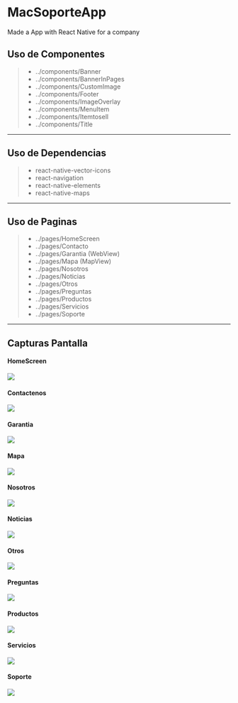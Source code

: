 # MacSoporteApp
Made a App with React Native for a company

## Uso de Componentes
> - ../components/Banner
> - ../components/BannerInPages
> - ../components/CustomImage
> - ../components/Footer
> - ../components/ImageOverlay
> - ../components/MenuItem
> - ../components/Itemtosell
> - ../components/Title
----------
## Uso de Dependencias
> - react-native-vector-icons
> - react-navigation
> - react-native-elements
> - react-native-maps
----------
## Uso de Paginas
> - ../pages/HomeScreen
> - ../pages/Contacto
> - ../pages/Garantia (WebView)
> - ../pages/Mapa (MapView)
> - ../pages/Nosotros
> - ../pages/Noticias
> - ../pages/Otros
> - ../pages/Preguntas
> - ../pages/Productos
> - ../pages/Servicios
> - ../pages/Soporte
----------
## Capturas Pantalla
#### HomeScreen
![ ](./src/img/screencapture/HomeScreen.png)

#### Contactenos
![](./src/img/screencapture/Contactenos.png)

#### Garantia
![](./src/img/screencapture/Garantia.png)

#### Mapa
![](./src/img/screencapture/Mapa.png)

#### Nosotros
![](./src/img/screencapture/Nosotros.png)

#### Noticias
![](./src/img/screencapture/Noticias.png)

#### Otros
![](./src/img/screencapture/Otros.png)

#### Preguntas
![](./src/img/screencapture/Preguntas.png)

#### Productos
![](./src/img/screencapture/Productos.png)

#### Servicios
![](./src/img/screencapture/Servicios.png)

#### Soporte
![](./src/img/screencapture/Soporte.png)
